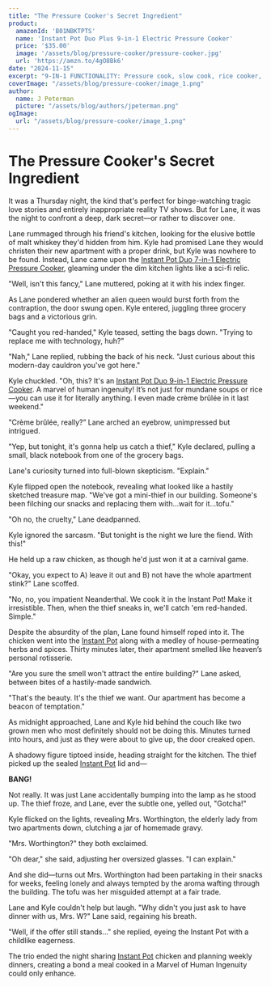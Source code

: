 ```yaml
---
title: "The Pressure Cooker's Secret Ingredient"
product:
  amazonId: 'B01NBKTPTS'
  name: 'Instant Pot Duo Plus 9-in-1 Electric Pressure Cooker'
  price: '$35.00'
  image: '/assets/blog/pressure-cooker/pressure-cooker.jpg'
  url: 'https://amzn.to/4gO8Bk6'
date: "2024-11-15"
excerpt: "9-IN-1 FUNCTIONALITY: Pressure cook, slow cook, rice cooker, yogurt maker, steamer, sauté pan, yogurt maker, sterilizer and food warmer."
coverImage: "/assets/blog/pressure-cooker/image_1.png"
author:
  name: J Peterman
  picture: "/assets/blog/authors/jpeterman.png"
ogImage:
  url: "/assets/blog/pressure-cooker/image_1.png"
---
```


# The Pressure Cooker's Secret Ingredient

It was a Thursday night, the kind that's perfect for binge-watching tragic love stories and entirely inappropriate reality TV shows. But for Lane, it was the night to confront a deep, dark secret—or rather to discover one.

Lane rummaged through his friend's kitchen, looking for the elusive bottle of malt whiskey they'd hidden from him. Kyle had promised Lane they would christen their new apartment with a proper drink, but Kyle was nowhere to be found. Instead, Lane came upon the [Instant Pot Duo 7-in-1 Electric Pressure Cooker](https://amzn.to/4gO8Bk6), gleaming under the dim kitchen lights like a sci-fi relic.

"Well, isn't this fancy," Lane muttered, poking at it with his index finger. 

As Lane pondered whether an alien queen would burst forth from the contraption, the door swung open. Kyle entered, juggling three grocery bags and a victorious grin.

"Caught you red-handed," Kyle teased, setting the bags down. "Trying to replace me with technology, huh?"

"Nah," Lane replied, rubbing the back of his neck. "Just curious about this modern-day cauldron you've got here."

Kyle chuckled. "Oh, this? It's an [Instant Pot Duo 9-in-1 Electric Pressure Cooker](https://amzn.to/4gO8Bk6). A marvel of human ingenuity! It’s not just for mundane soups or rice—you can use it for literally anything. I even made crème brûlée in it last weekend."

"Crème brûlée, really?” Lane arched an eyebrow, unimpressed but intrigued.

"Yep, but tonight, it's gonna help us catch a thief," Kyle declared, pulling a small, black notebook from one of the grocery bags.

Lane's curiosity turned into full-blown skepticism. "Explain."

Kyle flipped open the notebook, revealing what looked like a hastily sketched treasure map. "We've got a mini-thief in our building. Someone's been filching our snacks and replacing them with...wait for it...tofu."

"Oh no, the cruelty," Lane deadpanned.

Kyle ignored the sarcasm. "But tonight is the night we lure the fiend. With this!"

He held up a raw chicken, as though he'd just won it at a carnival game.

"Okay, you expect to A) leave it out and B) not have the whole apartment stink?" Lane scoffed.

"No, no, you impatient Neanderthal. We cook it in the Instant Pot! Make it irresistible. Then, when the thief sneaks in, we'll catch 'em red-handed. Simple."

Despite the absurdity of the plan, Lane found himself roped into it. The chicken went into the [Instant Pot](https://amzn.to/4gO8Bk6) along with a medley of house-permeating herbs and spices. Thirty minutes later, their apartment smelled like heaven’s personal rotisserie. 

"Are you sure the smell won't attract the entire building?" Lane asked, between bites of a hastily-made sandwich.

"That's the beauty. It's the thief we want. Our apartment has become a beacon of temptation."

As midnight approached, Lane and Kyle hid behind the couch like two grown men who most definitely should not be doing this. Minutes turned into hours, and just as they were about to give up, the door creaked open.

A shadowy figure tiptoed inside, heading straight for the kitchen. The thief picked up the sealed [Instant Pot](https://amzn.to/4gO8Bk6) lid and—

**BANG!**

Not really. It was just Lane accidentally bumping into the lamp as he stood up. The thief froze, and Lane, ever the subtle one, yelled out, "Gotcha!"

Kyle flicked on the lights, revealing Mrs. Worthington, the elderly lady from two apartments down, clutching a jar of homemade gravy.

"Mrs. Worthington?" they both exclaimed.

"Oh dear," she said, adjusting her oversized glasses. "I can explain."

And she did—turns out Mrs. Worthington had been partaking in their snacks for weeks, feeling lonely and always tempted by the aroma wafting through the building. The tofu was her misguided attempt at a fair trade.

Lane and Kyle couldn't help but laugh. "Why didn't you just ask to have dinner with us, Mrs. W?" Lane said, regaining his breath.

"Well, if the offer still stands..." she replied, eyeing the Instant Pot with a childlike eagerness.

The trio ended the night sharing [Instant Pot](https://amzn.to/4gO8Bk6) chicken and planning weekly dinners, creating a bond a meal cooked in a Marvel of Human Ingenuity could only enhance.
